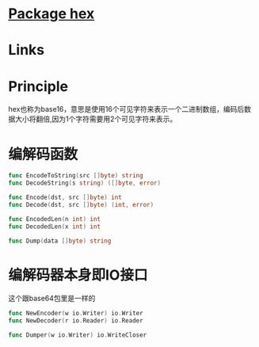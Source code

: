 # [Package hex](https://golang.org/pkg/encoding/hex/)

# Links

# Principle

hex也称为base16，意思是使用16个可见字符来表示一个二进制数组，编码后数据大小将翻倍,因为1个字符需要用2个可见字符来表示。

# 编解码函数

```go
func EncodeToString(src []byte) string
func DecodeString(s string) ([]byte, error)

func Encode(dst, src []byte) int
func Decode(dst, src []byte) (int, error)

func EncodedLen(n int) int
func DecodedLen(x int) int

func Dump(data []byte) string 
```

# 编解码器本身即IO接口

这个跟base64包里是一样的

```go
func NewEncoder(w io.Writer) io.Writer
func NewDecoder(r io.Reader) io.Reader

func Dumper(w io.Writer) io.WriteCloser 
```


